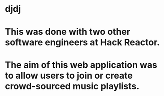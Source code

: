 # djdj
# This was done with two other software engineers at Hack Reactor. 
# The aim of this web application was to allow users to join or create crowd-sourced music playlists.
